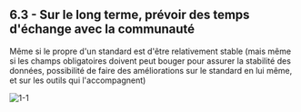 ## 6.3 - Sur le long terme, prévoir des temps d'échange avec la communauté  

Même si le propre d'un standard est d'être relativement stable (mais même si les champs obligatoires doivent peut bouger pour assurer la stabilité des données, possibilité de faire des améliorations sur le standard en lui même, et sur les outils qui l'accompagnent) 

![1-1](/images/algo/1-1.png)
